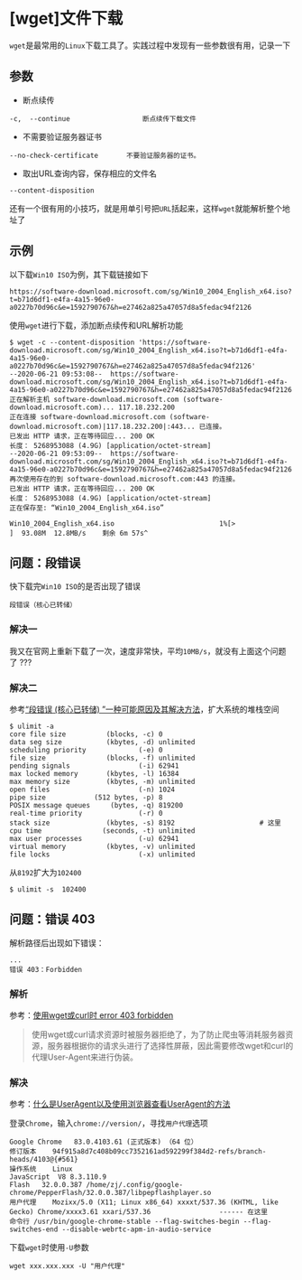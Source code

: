 
# [wget]文件下载

`wget`是最常用的`Linux`下载工具了。实践过程中发现有一些参数很有用，记录一下

## 参数

* 断点续传

```
-c,  --continue                  断点续传下载文件
```

* 不需要验证服务器证书

```
--no-check-certificate       不要验证服务器的证书。
```

* 取出URL查询内容，保存相应的文件名

```
--content-disposition
```

还有一个很有用的小技巧，就是用单引号把`URL`括起来，这样`wget`就能解析整个地址了

## 示例

以下载`Win10 ISO`为例，其下载链接如下

```
https://software-download.microsoft.com/sg/Win10_2004_English_x64.iso?t=b71d6df1-e4fa-4a15-96e0-a0227b70d96c&e=1592790767&h=e27462a825a47057d8a5fedac94f2126
```

使用`wget`进行下载，添加断点续传和URL解析功能

```
$ wget -c --content-disposition 'https://software-download.microsoft.com/sg/Win10_2004_English_x64.iso?t=b71d6df1-e4fa-4a15-96e0-a0227b70d96c&e=1592790767&h=e27462a825a47057d8a5fedac94f2126'
--2020-06-21 09:53:08--  https://software-download.microsoft.com/sg/Win10_2004_English_x64.iso?t=b71d6df1-e4fa-4a15-96e0-a0227b70d96c&e=1592790767&h=e27462a825a47057d8a5fedac94f2126
正在解析主机 software-download.microsoft.com (software-download.microsoft.com)... 117.18.232.200
正在连接 software-download.microsoft.com (software-download.microsoft.com)|117.18.232.200|:443... 已连接。
已发出 HTTP 请求，正在等待回应... 200 OK
长度： 5268953088 (4.9G) [application/octet-stream]
--2020-06-21 09:53:09--  https://software-download.microsoft.com/sg/Win10_2004_English_x64.iso?t=b71d6df1-e4fa-4a15-96e0-a0227b70d96c&e=1592790767&h=e27462a825a47057d8a5fedac94f2126
再次使用存在的到 software-download.microsoft.com:443 的连接。
已发出 HTTP 请求，正在等待回应... 200 OK
长度： 5268953088 (4.9G) [application/octet-stream]
正在保存至: “Win10_2004_English_x64.iso”

Win10_2004_English_x64.iso                          1%[>                                                                                                          ]  93.08M  12.8MB/s    剩余 6m 57s^
```

## 问题：段错误

快下载完`Win10 ISO`的是否出现了错误

```
段错误（核心已转储）
```

### 解决一

我又在官网上重新下载了一次，速度非常快，平均`10MB/s`，就没有上面这个问题了 ???

### 解决二

参考[“段错误 (核心已转储) ”一种可能原因及其解决方法](https://blog.csdn.net/dahailantian1/articl)，扩大系统的堆栈空间

```
$ ulimit -a
core file size          (blocks, -c) 0
data seg size           (kbytes, -d) unlimited
scheduling priority             (-e) 0
file size               (blocks, -f) unlimited
pending signals                 (-i) 62941
max locked memory       (kbytes, -l) 16384
max memory size         (kbytes, -m) unlimited
open files                      (-n) 1024
pipe size            (512 bytes, -p) 8
POSIX message queues     (bytes, -q) 819200
real-time priority              (-r) 0
stack size              (kbytes, -s) 8192                     # 这里
cpu time               (seconds, -t) unlimited
max user processes              (-u) 62941
virtual memory          (kbytes, -v) unlimited
file locks                      (-x) unlimited
```

从`8192`扩大为`102400`

```
$ ulimit -s  102400
```

## 问题：错误 403

解析路径后出现如下错误：

```
...
错误 403：Forbidden
```

### 解析

参考：[使用wget或curl时 error 403 forbidden](https://blog.csdn.net/BobYuan888/article/details/88949296)

>使用wget或curl请求资源时被服务器拒绝了，为了防止爬虫等消耗服务器资源，服务器根据你的请求头进行了选择性屏蔽，因此需要修改wget和curl的代理User-Agent来进行伪装。

### 解决

参考：[什么是UserAgent以及使用浏览器查看UserAgent的方法](https://blog.csdn.net/BobYuan888/article/details/88950275)

登录`Chrome`，输入`chrome://version/`，寻找`用户代理`选项

```
Google Chrome	83.0.4103.61 (正式版本) （64 位）
修订版本	94f915a8d7c408b09cc7352161ad592299f384d2-refs/branch-heads/4103@{#561}
操作系统	Linux
JavaScript	V8 8.3.110.9
Flash	32.0.0.387 /home/zj/.config/google-chrome/PepperFlash/32.0.0.387/libpepflashplayer.so
用户代理	Mozixx/5.0 (X11; Linux x86_64) xxxxt/537.36 (KHTML, like Gecko) Chrome/xxxx3.61 xxari/537.36                 ------ 在这里
命令行	/usr/bin/google-chrome-stable --flag-switches-begin --flag-switches-end --disable-webrtc-apm-in-audio-service
```

下载`wget`时使用`-U`参数

```
wget xxx.xxx.xxx -U "用户代理"
```